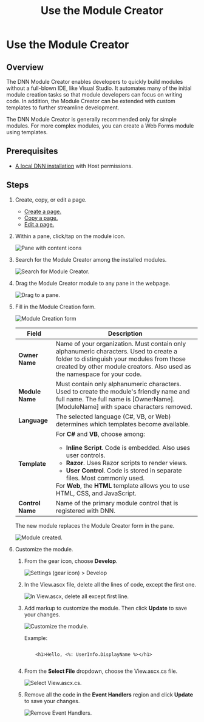 ﻿---
uid: use-module-creator
locale: en
title: Use the Module Creator
dnneditions: DNN Platform,Evoq Content,Evoq Engage
dnnversion: 09.02.00
next-topic: create-module-using-templates
related-topics: module-module-creator,web-forms-module-development,spa-module-development,mvc-module-development
---

# Use the Module Creator

## Overview

The DNN Module Creator enables developers to quickly build modules without a full-blown IDE, like Visual Studio. It automates many of the initial module creation tasks so that module developers can focus on writing code. In addition, the Module Creator can be extended with custom templates to further streamline development.

The DNN Module Creator is generally recommended only for simple modules. For more complex modules, you can create a Web Forms module using templates.

## Prerequisites

*   [A local DNN installation](xref:set-up-dnn) with Host permissions.

## Steps

1.  Create, copy, or edit a page.
    *   [Create a page.](xref:create-single-page-standard)
    *   [Copy a page.](xref:copy-page-pb-all)
    *   [Edit a page.](xref:edit-page-pb-all)
2.  Within a pane, click/tap on the module icon.
    
      
    
    ![Pane with content icons](/images/scr-pane-with-content-icons-module.png)
    
      
    
3.  Search for the Module Creator among the installed modules.
    
      
    
    ![Search for Module Creator.](/images/scr-menuModulesList04ModuleCreator.png)
    
      
    
4.  Drag the Module Creator module to any pane in the webpage.
    
      
    
    ![Drag to a pane.](/images/scr-menuModulesModuleCreatorDrag.png)
    
      
    
5.  Fill in the Module Creation form.
    
      
    
    ![Module Creation form](/images/scr-ModuleCreatorForm.png)
    
      
    |**Field**|**Description**|
    |---|---|
    |**Owner Name**|Name of your organization. Must contain only alphanumeric characters. Used to create a folder to distinguish your modules from those created by other module creators. Also used as the namespace for your code.|
    |**Module Name**|Must contain only alphanumeric characters. Used to create the module's friendly name and full name. The full name is \[OwnerName\].\[ModuleName\] with space characters removed.|
    |**Language**|The selected language (C#, VB, or Web) determines which templates become available.|  
    |**Template**|For **C#** and **VB**, choose among:<ul><li>**Inline Script**. Code is embedded. Also uses user controls.</li><li>**Razor**. Uses Razor scripts to render views.</li><li>**User Control**. Code is stored in separate files. Most commonly used.</li></ul>For **Web**, the **HTML** template allows you to use HTML, CSS, and JavaScript.|
    |**Control Name**|Name of the primary module control that is registered with DNN.|
    
    The new module replaces the Module Creator form in the pane.
    
      
    
    ![Module created.](/images/scr-ModuleCreatorModuleCreated.png)
    
      
    
6.  Customize the module.
    1.  From the gear icon, choose **Develop**.
        
          
        
        ![Settings (gear icon) > Develop](/images/scr-ModuleGearMenuDevelop.png)
        
          
        
    2.  In the View.ascx file, delete all the lines of code, except the first one.
        
          
        
        ![In View.ascx, delete all except first line.](/images/scr-ModuleViewAscx.png)
        
          
        
    3.  Add markup to customize the module. Then click **Update**    to save your changes.
        
          
        
        ![Customize the module.](/images/scr-ModuleCustomize.png)
        
          
        
        Example:
        
        ```
         
            <h1>Hello, <%: UserInfo.DisplayName %></h1>
                                    
        ```
        
    4.  From the **Select File** dropdown, choose the View.ascx.cs file.
        
          
        
        ![Select View.ascx.cs.](/images/scr-ModuleViewAscxCs.png)
        
          
        
    5.  Remove all the code in the **Event Handlers** region and click **Update** to save your changes.
        
          
        
        ![Remove Event Handlers.](/images/scr-ModuleDeleteEventHandlers.png)
